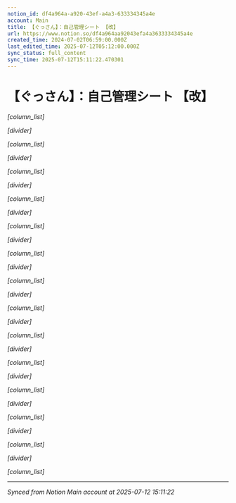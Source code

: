 ```yaml
---
notion_id: df4a964a-a920-43ef-a4a3-633334345a4e
account: Main
title: 【ぐっさん】：自己管理シート 【改】
url: https://www.notion.so/df4a964aa92043efa4a3633334345a4e
created_time: 2024-07-02T06:59:00.000Z
last_edited_time: 2025-07-12T05:12:00.000Z
sync_status: full_content
sync_time: 2025-07-12T15:11:22.470301
---
```


# 【ぐっさん】：自己管理シート 【改】

*[column_list]*

*[divider]*

*[column_list]*

*[divider]*

*[column_list]*

*[divider]*

*[column_list]*

*[divider]*

*[column_list]*

*[divider]*

*[column_list]*

*[divider]*

*[column_list]*

*[divider]*

*[column_list]*

*[divider]*

*[column_list]*

*[divider]*

*[column_list]*

*[divider]*

*[column_list]*

*[divider]*

*[column_list]*

*[divider]*

*[column_list]*

*[divider]*

*[column_list]*


---

*Synced from Notion Main account at 2025-07-12 15:11:22*
